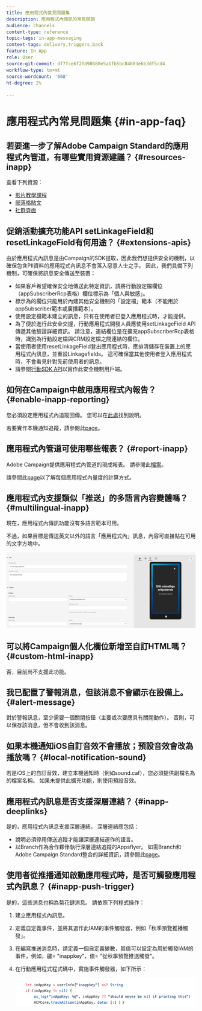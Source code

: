 ```yaml
---
title: 應用程式內常見問題集
description: 應用程式內傳訊的常見問題
audience: channels
content-type: reference
topic-tags: in-app-messaging
context-tags: delivery,triggers,back
feature: In App
role: User
source-git-commit: df7fce6f2fd98688e5a1fb5bc84603e6b3df5cd4
workflow-type: tm+mt
source-wordcount: '668'
ht-degree: 2%

---
```



# 應用程式內常見問題集 {#in-app-faq}

## 若要進一步了解Adobe Campaign Standard的應用程式內管道，有哪些實用資源建議？ {#resources-inapp}

查看下列資源：

* [影片教學課程](https://experienceleague.adobe.com/docs/campaign-standard-learn/tutorials/communication-channels/mobile/in-app/in-app-message-overview.html)
* [部落格貼文](https://theblog.adobe.com/get-more-out-of-the-new-in-app-message-channel-from-adobe-campaign/)
* [社群頁面](https://experienceleaguecommunities.adobe.com/t5/adobe-campaign-standard/ct-p/adobe-campaign-standard-community)

## 促銷活動擴充功能API setLinkageField和resetLinkageField有何用途？ {#extensions-apis}

由於應用程式內訊息是由Campaign的SDK提取，因此我們想提供安全的機制，以確保包含PII資料的應用程式內訊息不會落入惡意人士之手。 因此，我們具備下列機制，可確保將訊息安全傳送至裝置：

* 如果客戶希望確保安全地傳送此特定資訊，請將行動設定檔欄位（appSubscriberRcp表格）欄位標示為「個人與敏感」。
* 標示為的欄位只能用於內建其他安全機制的「設定檔」範本（不能用於appSubscriber範本或廣播範本）。
* 使用設定檔範本建立的訊息，只有在使用者已登入應用程式時，才能提供。
* 為了便於進行此安全交握，行動應用程式開發人員應使用setLinkageField API傳遞其他驗證詳細資訊。 請注意，連結欄位是在擴充appSubscriberRcp表格時，識別為行動設定檔與CRM設定檔之間連結的欄位。
* 當使用者使用resetLinkageField登出應用程式時，應排清儲存在裝置上的應用程式內訊息，並重設Linkagefields。 這可確保當其他使用者登入應用程式時，不會看見針對先前使用者的訊息。
* 請參閱[行動SDK API](https://aep-sdks.gitbook.io/docs/using-mobile-extensions/adobe-campaign-standard/adobe-campaign-standard-api-reference)以實作此安全機制用戶端。

## 如何在Campaign中啟用應用程式內報告？ {#enable-inapp-reporting}

您必須設定應用程式內追蹤回傳。 您可以在[此處](../../administration/using/configuring-rules-launch.md#inapp-tracking-postback)找到說明。

若要實作本機通知追蹤，請參閱此[page](../../administration/using/local-tracking.md)。

## 應用程式內管道可使用哪些報表？ {#report-inapp}

Adobe Campaign提供應用程式內管道的現成報表。 請參閱此[檔案](../../reporting/using/in-app-report.md)。

請參閱此[page](../../reporting/using/indicator-calculation.md#in-app-delivery)以了解每個應用程式內量度的計算方式。

## 應用程式內支援類似「推送」的多語言內容變體嗎？ {#multilingual-inapp}

現在，應用程式內傳訊功能沒有多語言範本可用。

不過，如果目標是傳送英文以外的語言「應用程式內」訊息，內容可直接貼在可用的文字方塊中。

![](assets/faq_inapp.png)

## 可以將Campaign個人化欄位新增至自訂HTML嗎？ {#custom-html-inapp}

否，目前尚不支援此功能。

## 我已配置了警報消息，但該消息不會顯示在設備上。 {#alert-message}

對於警報訊息，至少需要一個關閉按鈕（主要或次要應具有關閉動作）。 否則，可以保存該消息，但不會收到該消息。

## 如果本機通知iOS自訂音效不會播放；預設音效會改為播放嗎？ {#local-notification-sound}

若是iOS上的自訂音效，建立本機通知時（例如sound.caf），您必須提供副檔名為的檔案名稱。 如果未提供此擴充功能，則使用預設音效。

## 應用程式內訊息是否支援深層連結？ {#inapp-deeplinks}

是的，應用程式內訊息支援深層連結。 深層連結應包括：

* 說明必須停用傳送追蹤才能讓深層連結運作的語言。
* 以Branch作為合作夥伴執行深層連結追蹤的Appsflyer。 如需Branch和Adobe Campaign Standard整合的詳細資訊，請參閱此[page](https://help.branch.io/using-branch/docs/adobe-campaign-standard-1)。

## 使用者從推播通知啟動應用程式時，是否可觸發應用程式內訊息？ {#inapp-push-trigger}

是的，這些消息也稱為菊花鏈消息。 請依照下列程式操作：

1. 建立應用程式內訊息。

1. 定義自定義事件，並將其選作此IAM的事件觸發器，例如「秋季預覽推播觸發」。

1. 在編寫推送消息時，請定義一個自定義變數，其值可以設定為用於觸發IAM的事件，例如，鍵= &quot;inappkey&quot;，值= &quot;從秋季預覽推送觸發&quot;。

1. 在行動應用程式程式碼中，實施事件觸發器，如下所示：

   ![](assets/faq_inapp_2.png)
